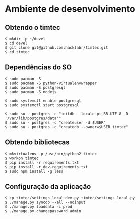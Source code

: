 # Ambiente de desenvolvimento


## Obtendo o timtec
```
$ mkdir -p ~/devel
$ cd devel
$ git clone git@github.com:hacklabr/timtec.git
$ cd timtec
```


## Dependências do SO
```
$ sudo pacman -S 
$ sudo pacman -S python-virtualenvwrapper
$ sudo pacman -S postgresql
$ sudo pacman -S nodejs

$ sudo systemctl enable postgresql
$ sudo systemctl start postgresql

$ sudo su - postgres -c "initdb --locale pt_BR.UTF-8 -D '/var/lib/postgres/data'"
$ sudo su - postgres -c "createuser -d $USER"
$ sudo su - postgres -c "createdb --owner=$USER timtec"
```


## Obtendo bibliotecas
```
$ mkvirtualenv -p /usr/bin/python2 timtec
$ workon timtec
$ pip install -r requirements.txt
$ pip install -r dev-requirements.txt
$ sudo npm install -g less
```    

## Configuração da aplicação
```
$ cp timtec/settings_local_dev.py timtec/settings_local.py
$ ./manage.py syncdb --all --noinput
$ ./manage.py loaddata -i prod
$ ./manage.py changepassword admin
```